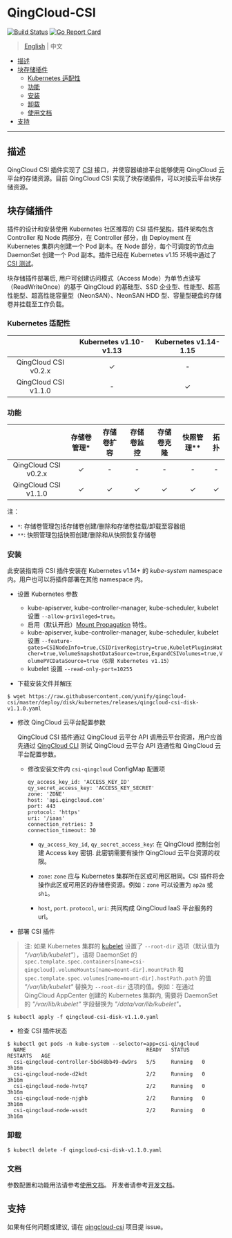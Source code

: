 # QingCloud-CSI

[![Build Status](https://travis-ci.org/yunify/qingcloud-csi.svg?branch=master)](https://travis-ci.org/yunify/qingcloud-csi)
[![Go Report Card](https://goreportcard.com/badge/github.com/yunify/qingcloud-csi)](https://goreportcard.com/report/github.com/yunify/qingcloud-csi)

> [English](README.md) | 中文

<!-- START doctoc generated TOC please keep comment here to allow auto update -->
<!-- DON'T EDIT THIS SECTION, INSTEAD RE-RUN doctoc TO UPDATE -->
- [描述](#%E6%8F%8F%E8%BF%B0)
- [块存储插件](#%E5%9D%97%E5%AD%98%E5%82%A8%E6%8F%92%E4%BB%B6)
  - [Kubernetes 适配性](#kubernetes-%E9%80%82%E9%85%8D%E6%80%A7)
  - [功能](#%E5%8A%9F%E8%83%BD)
  - [安装](#%E5%AE%89%E8%A3%85)
  - [卸载](#%E5%8D%B8%E8%BD%BD)
  - [使用文档](#%E4%BD%BF%E7%94%A8%E6%96%87%E6%A1%A3)
- [支持](#%E6%94%AF%E6%8C%81)

<!-- END doctoc generated TOC please keep comment here to allow auto update -->

---

## 描述
QingCloud CSI 插件实现了 [CSI](https://github.com/container-storage-interface/) 接口，并使容器编排平台能够使用 QingCloud 云平台的存储资源。目前 QingCloud CSI 实现了块存储插件，可以对接云平台块存储资源。

## 块存储插件

插件的设计和安装使用 Kubernetes 社区推荐的 CSI 插件[架构](https://github.com/kubernetes/community/blob/master/contributors/design-proposals/storage/container-storage-interface.md#recommended-mechanism-for-deploying-csi-drivers-on-kubernetes)，插件架构包含 Controller 和 Node 两部分，在 Controller 部分，由 Deployment 在 Kubernetes 集群内创建一个 Pod 副本。在 Node 部分，每个可调度的节点由 DaemonSet 创建一个 Pod 副本。插件已经在 Kubernetes v1.15 环境中通过了 [CSI 测试](https://github.com/kubernetes-csi/csi-test)。

块存储插件部署后, 用户可创建访问模式（Access Mode）为单节点读写（ReadWriteOnce）的基于 QingCloud 的基础型、SSD 企业型、性能型、超高性能型、超高性能容量型（NeonSAN）、NeonSAN HDD 型、容量型硬盘的存储卷并挂载至工作负载。

### Kubernetes 适配性

| |Kubernetes v1.10-v1.13|Kubernetes v1.14-1.15|
|:---:|:---:|:---:|
|QingCloud CSI v0.2.x|✓|-|
|QingCloud CSI v1.1.0|-|✓|

### 功能

| | 存储卷管理* | 存储卷扩容 | 存储卷监控 |存储卷克隆| 快照管理**|拓扑|
|:---:|:---:|:---:|:---:|:---:|:---:|:---:|
|QingCloud CSI v0.2.x |✓|-|-|-|-|-|
|QingCloud CSI v1.1.0 |✓|✓|✓|✓|✓|✓|

注：
- `*`: 存储卷管理包括存储卷创建/删除和存储卷挂载/卸载至容器组
- `**`: 快照管理包括快照创建/删除和从快照恢复存储卷

### 安装
此安装指南将 CSI 插件安装在 Kubernetes v1.14+ 的 *kube-system* namespace 内。用户也可以将插件部署在其他 namespace 内。

- 设置 Kubernetes 参数
  - kube-apiserver, kube-controller-manager, kube-scheduler, kubelet 设置 `--allow-privileged=true`。
  - 启用（默认开启）[Mount Propagation](https://kubernetes.io/docs/concepts/storage/volumes/#mount-propagation) 特性。
  - kube-apiserver, kube-controller-manager, kube-scheduler, kubelet 设置 `--feature-gates=CSINodeInfo=true,CSIDriverRegistry=true,KubeletPluginsWatcher=true,VolumeSnapshotDataSource=true,ExpandCSIVolumes=true,VolumePVCDataSource=true（仅限 Kubernetes v1.15）` 
  - kubelet 设置 `--read-only-port=10255`

- 下载安装文件并解压
```
$ wget https://raw.githubusercontent.com/yunify/qingcloud-csi/master/deploy/disk/kubernetes/releases/qingcloud-csi-disk-v1.1.0.yaml
```

- 修改 QingCloud 云平台配置参数

    QingCloud CSI 插件通过 QingCloud 云平台 API 调用云平台资源，用户应首先通过 [QingCloud CLI](https://docs.qingcloud.com/product/cli/) 测试 QingCloud 云平台 API 连通性和 QingCloud 云平台配置参数。
  * 修改安装文件内 `csi-qingcloud` ConfigMap 配置项
    ```
    qy_access_key_id: 'ACCESS_KEY_ID'
    qy_secret_access_key: 'ACCESS_KEY_SECRET'
    zone: 'ZONE'
    host: 'api.qingcloud.com'
    port: 443
    protocol: 'https'
    uri: '/iaas'
    connection_retries: 3
    connection_timeout: 30
    ```
    - `qy_access_key_id`, `qy_secret_access_key`: 在 QingCloud 控制台创建 Access key 密钥. 此密钥需要有操作 QingCloud 云平台资源的权限。

    - `zone`: `zone` 应与 Kubernetes 集群所在区或可用区相同。CSI 插件将会操作此区或可用区的存储卷资源。例如：`zone` 可以设置为 `ap2a` 或 `sh1`。
    
    - `host`, `port`. `protocol`, `uri`: 共同构成 QingCloud IaaS 平台服务的 url。

- 部署 CSI 插件
> 注:  如果 Kubernetes 集群的 [kubelet](https://kubernetes.io/docs/reference/command-line-tools-reference/kubelet/) 设置了 `--root-dir` 选项（默认值为 *"/var/lib/kubelet"*），请将 DaemonSet 的 `spec.template.spec.containers[name=csi-qingcloud].volumeMounts[name=mount-dir].mountPath` 和 `spec.template.spec.volumes[name=mount-dir].hostPath.path` 的值 *"/var/lib/kubelet"* 替换为 `--root-dir` 选项的值。例如：在通过 QingCloud AppCenter 创建的 Kubernetes 集群内, 需要将 DaemonSet 的 *"/var/lib/kubelet"* 字段替换为 *"/data/var/lib/kubelet"*。

```
$ kubectl apply -f qingcloud-csi-disk-v1.1.0.yaml
```

- 检查 CSI 插件状态
```
$ kubectl get pods -n kube-system --selector=app=csi-qingcloud
  NAME                                       READY   STATUS    RESTARTS   AGE
  csi-qingcloud-controller-5bd48bb49-dw9rs   5/5     Running   0          3h16m
  csi-qingcloud-node-d2kdt                   2/2     Running   0          3h16m
  csi-qingcloud-node-hvtq7                   2/2     Running   0          3h16m
  csi-qingcloud-node-njghb                   2/2     Running   0          3h16m
  csi-qingcloud-node-wssdt                   2/2     Running   0          3h16m
```

### 卸载
```
$ kubectl delete -f qingcloud-csi-disk-v1.1.0.yaml
```

### 文档
参数配置和功能用法请参考[使用文档](docs/user-guide-zh.md)。
开发者请参考[开发文档](docs/developer-guide-zh.md)。

## 支持
如果有任何问题或建议, 请在 [qingcloud-csi](https://github.com/yunify/qingcloud-csi/issues) 项目提 issue。
